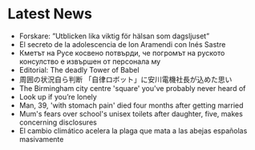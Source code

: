 # Latest News
-  Forskare: ”Utblicken lika viktig för hälsan som dagsljuset”
-  El secreto de la adolescencia de Ion Aramendi con Inés Sastre
-  Кметът на Русе косвено потвърди, че погромът на руското консулство е извършен от персонала му
-  Editorial: The deadly Tower of Babel
-  周囲の状況自ら判断 「自律ロボット」に安川電機社長が込めた思い
-  The Birmingham city centre 'square' you've probably never heard of
-  Look up if you’re lonely
-  Man, 39, 'with stomach pain' died four months after getting married
-  Mum's fears over school's unisex toilets after daughter, five, makes concerning disclosures
-  El cambio climático acelera la plaga que mata a las abejas españolas masivamente
